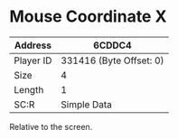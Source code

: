 #  Mouse Coordinate X
Address   | 6CDDC4
----------|-------------
Player ID | 331416 (Byte Offset: 0)
Size 	  | 4
Length 	  | 1
SC:R      | Simple Data

Relative to the screen.
